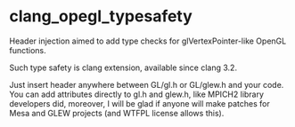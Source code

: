 clang_opegl_typesafety
======================

Header injection aimed to add type checks for glVertexPointer-like OpenGL functions.

Such type safety is clang extension, available since clang 3.2.

Just insert header anywhere between GL/gl.h or GL/glew.h and your code. You can add attributes directly to gl.h and glew.h, like MPICH2 library developers did, moreover, I will be glad if anyone will make patches for Mesa and GLEW projects (and WTFPL license allows this).

